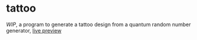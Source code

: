 # tattoo

*WIP*, a program to generate a tattoo design from a quantum random number generator, [live preview](https://dylanrjohnston.github.io/tattoo/)
